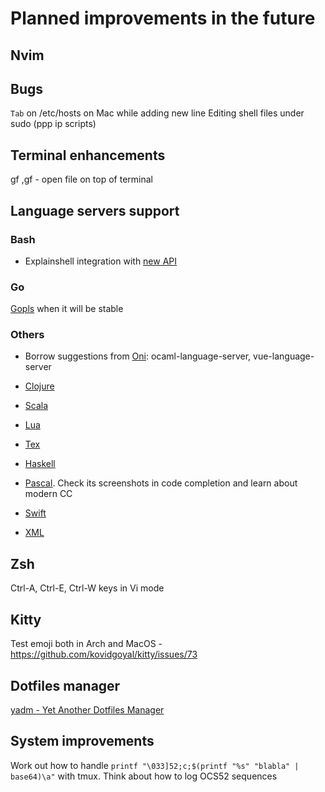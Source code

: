 # Planned improvements in the future

## Nvim

## Bugs

`Tab` on /etc/hosts on Mac while adding new line
Editing shell files under sudo (ppp ip scripts)

## Terminal enhancements

gf
,gf - open file on top of terminal

## Language servers support

### Bash

* Explainshell integration with [new API](https://github.com/idank/explainshell/pull/125)

### Go

[Gopls](https://github.com/golang/go/wiki/gopls) when it will be stable

### Others

* Borrow suggestions from
  [Oni](https://github.com/onivim/oni/wiki/Language-Support#java):
  ocaml-language-server, vue-language-server

* [Clojure](https://github.com/snoe/clojure-lsp)

* [Scala](http://scalameta.org/metals/docs/editors/vim.html)

* [Lua](https://github.com/sumneko/lua-language-server)

* [Tex](https://github.com/astoff/digestif)

* [Haskell](https://github.com/haskell/haskell-ide-engine)

* [Pascal](https://www.omnipascal.com/). Check its screenshots  in code
    completion and learn about modern CC

* [Swift](https://github.com/apple/sourcekit-lsp)

* [XML](https://github.com/angelozerr/lsp4xml)

## Zsh

Ctrl-A, Ctrl-E, Ctrl-W keys in Vi mode

## Kitty

Test emoji both in Arch and MacOS - https://github.com/kovidgoyal/kitty/issues/73

## Dotfiles manager

[yadm - Yet Another Dotfiles Manager](https://github.com/TheLocehiliosan/yadm)

## System improvements

Work out how to handle `printf "\033]52;c;$(printf "%s" "blabla" | base64)\a"`
with tmux. Think about how to log OCS52 sequences
